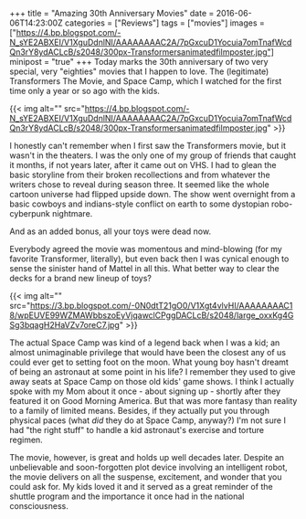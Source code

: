 +++
title = "Amazing 30th Anniversary Movies"
date = 2016-06-06T14:23:00Z
categories = ["Reviews"]
tags = ["movies"]
images = ["https://4.bp.blogspot.com/-N_sYE2ABXEI/V1XguDdnlNI/AAAAAAAAC2A/7pGxcuD1Yocuia7omTnafWcdQn3rY8ydACLcB/s2048/300px-Transformersanimatedfilmposter.jpg"]
minipost = "true"
+++
Today marks the 30th anniversary of two very special, very "eighties" movies that I happen to love. The (legitimate) Transformers The Movie, and Space Camp, which I watched for the first time only a year or so ago with the kids. 

{{< img alt="" src="https://4.bp.blogspot.com/-N_sYE2ABXEI/V1XguDdnlNI/AAAAAAAAC2A/7pGxcuD1Yocuia7omTnafWcdQn3rY8ydACLcB/s2048/300px-Transformersanimatedfilmposter.jpg" >}}

I honestly can't remember when I first saw the Transformers movie, but it wasn't in the theaters. I was the only one of my group of friends that caught it months, if not years later, after it came out on VHS. I had to glean the basic storyline from their broken recollections and from whatever the writers chose to reveal during season three. It seemed like the whole cartoon universe had flipped upside down. The show went overnight from a basic cowboys and indians-style conflict on earth to some dystopian robo-cyberpunk nightmare.

And as an added bonus, all your toys were dead now.

Everybody agreed the movie was momentous and mind-blowing (for my favorite Transformer, literally), but even back then I was cynical enough to sense the sinister hand of Mattel in all this. What better way to clear the decks for a brand new lineup of toys?

{{< img alt="" src="https://3.bp.blogspot.com/-0N0dtT21gO0/V1Xgt4vlvHI/AAAAAAAAC18/wpEUVE99WZMAWbbszoEyVjqawclCPggDACLcB/s2048/large_oxxKg4GSg3bqagH2HaVZv7oreC7.jpg" >}}

The actual Space Camp was kind of a legend back when I was a kid; an almost unimaginable privilege that would have been the closest any of us could ever get to setting foot on the moon. What young boy hasn't dreamt of being an astronaut at some point in his life? I remember they used to give away seats at Space Camp on those old kids' game shows. I think I actually spoke with my Mom about it once - about signing up - shortly after they featured it on Good Morning America. But that was more fantasy than reality to a family of limited means. Besides, if they actually put you through physical paces (what *did* they do at Space Camp, anyway?) I'm not sure I had "the right stuff" to handle a kid astronaut's exercise and torture regimen.

The movie, however, is great and holds up well decades later. Despite an unbelievable and soon-forgotten plot device involving an intelligent robot, the movie delivers on all the suspense, excitement, and wonder that you could ask for. My kids loved it and it served as a great reminder of the shuttle program and the importance it once had in the national consciousness.

